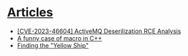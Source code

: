 <html>
  <body>
    <h1><u>Articles</u></h1>
    <ul>
      <li><a href="/articles/cve-2023-46604-activemq-rce">[CVE-2023-46604] ActiveMQ 
Deserilization RCE Analysis</a></li>
      <li><a href="/articles/cpp_funny_macro_case">A funny case of macro in C++</a></li>
      <li><a href="/articles/simple_osint_challenge_1">Finding the "Yellow Ship"</a></li>
    </ul>
  </body>
</html>
 
